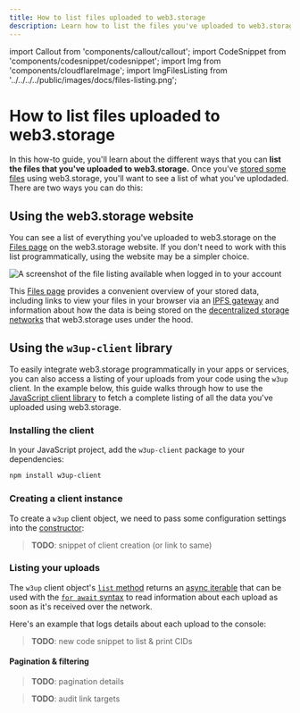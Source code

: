 ```yaml
---
title: How to list files uploaded to web3.storage
description: Learn how to list the files you've uploaded to web3.storage in this quick how-to guide.
---
```


import Callout from 'components/callout/callout';
import CodeSnippet from 'components/codesnippet/codesnippet';
import Img from 'components/cloudflareImage';
import ImgFilesListing from '../../../../public/images/docs/files-listing.png';

# How to list files uploaded to web3.storage

In this how-to guide, you'll learn about the different ways that you can **list the files that you've uploaded to web3.storage.**
Once you've [stored some files][howto-store] using web3.storage, you'll want to see a list of what you've uplodaded. There are two ways you can do this:

## Using the web3.storage website

You can see a list of everything you've uploaded to web3.storage on the [Files page][site-files] on the web3.storage website. If you don't need to work with this list programmatically, using the website may be a simpler choice.

<Img src={ImgFilesListing} alt="A screenshot of the file listing available when logged in to your account" />

This [Files page][site-files] provides a convenient overview of your stored data, including links to view your files in your browser via an [IPFS gateway][ipfs-docs-gateway] and information about how the data is being stored on the [decentralized storage networks][concepts-decentralized-storage] that web3.storage uses under the hood.

## Using the `w3up-client` library

To easily integrate web3.storage programmatically in your apps or services, you can also access a listing of your uploads from your code using the `w3up` client. In the example below, this guide walks through how to use the [JavaScript client library][reference-js-client] to fetch a complete listing of all the data you've uploaded using web3.storage.

### Installing the client

In your JavaScript project, add the `w3up-client` package to your dependencies:

```bash
npm install w3up-client
```

### Creating a client instance

To create a `w3up` client object, we need to pass some configuration settings into the [constructor][reference-js-constructor]:

> **TODO**: snippet of client creation (or link to same)

### Listing your uploads

The `w3up` client object's [`list` method][reference-js-list] returns an [async iterable][js-async-iterable-explainer] that can be used with the [`for await` syntax][mdn-for-await-of] to read information about each upload as soon as it's received over the network.

Here's an example that logs details about each upload to the console:

> **TODO**: new code snippet to list & print CIDs

#### Pagination & filtering

> **TODO**: pagination details

> **TODO**: audit link targets

[howto-store]: /docs/how-tos/store/
[howto-retrieve]: /docs/how-tos/retrieve/
[howto-query]: /docs/how-tos/query/
[howto-gen-token]: /docs/how-tos/generate-api-token/
[concepts-decentralized-storage]: /docs/concepts/decentralized-storage/
[reference-js-client]: /docs/reference/js-client-library/
[reference-js-constructor]: /docs/reference/js-client-library/#constructor
[reference-js-list]: /docs/reference/js-client-library/#list-uploads
[site-files]: https://web3.storage/account
[ipfs-docs-gateway]: https://docs.ipfs.io/concepts/ipfs-gateway/
[ipfs-docs-cid]: https://docs.ipfs.io/concepts/content-addressing/
[ipfs-docs-merkle-dag]: https://docs.ipfs.io/concepts/merkle-dag/
[ipfs-docs-pinning]: https://docs.ipfs.io/concepts/persistence/
[fil-docs-deals]: https://docs.filecoin.io/about-filecoin/how-filecoin-works/#deals
[iso-8601]: https://en.wikipedia.org/wiki/ISO_8601
[js-async-iterable-explainer]: https://javascript.info/async-iterators-generators
[mdn-for-await-of]: https://developer.mozilla.org/en-US/docs/Web/JavaScript/Reference/Statements/for-await...of
